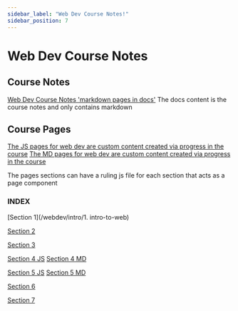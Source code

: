 ```yaml
---
sidebar_label: "Web Dev Course Notes!"
sidebar_position: 7
---
```


# Web Dev Course Notes

## Course Notes

[Web Dev Course Notes 'markdown pages in docs'](/docs/web-dev-course/homepage)
The docs content is the course notes and only contains markdown


## Course Pages

[The JS pages for web dev are custom content created via progress in the course](/webdev/webdev-course)
[The MD pages for web dev are custom content created via progress in the course](/webdev/webdev-course-notes)

The pages sections can have a ruling js file for each section that acts as a page component

### INDEX

[Section 1](/webdev/intro/1. intro-to-web)

[Section 2](/)

[Section 3](/webdev/section3/1-readme)

[Section 4 JS](/webdev/section4/emmet)
[Section 4 MD](/webdev/section4/readme)

[Section 5 JS](/webdev/section5/section5)
[Section 5 MD](/webdev/section5/intro)

[Section 6](/)

[Section 7](/)

